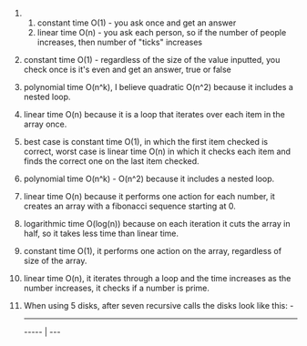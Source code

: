 1. 1) constant time O(1) - you ask once and get an answer
   2) linear time O(n) - you ask each person, so if the number of people increases, then number of "ticks" increases
   
2. constant time O(1) - regardless of the size of the value inputted, you check once is it's even and get an answer, true or false

3. polynomial time O(n^k), I believe quadratic O(n^2) because it includes a nested loop.

4. linear time O(n) because it is a loop that iterates over each item in the array once.

5. best case is constant time O(1), in which the first item checked is correct, worst case is linear time O(n) in which it checks each item and finds the correct one on the last item checked.

6. polynomial time O(n^k) - O(n^2) because it includes a nested loop.

7. linear time O(n) because it performs one action for each number, it creates an array with a fibonacci sequence starting at 0.

8. logarithmic time O(log(n)) because on each iteration it cuts the array in half, so it takes less time than linear time.

9. constant time O(1), it performs one action on the array, regardless of size of the array.

10. linear time O(n), it iterates through a loop and the time increases as the number increases, it checks if a number is prime.

11. When using 5 disks, after seven recursive calls the disks look like this:
                                           -
       ----                               --
      -----              |               ---

   